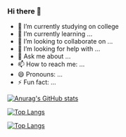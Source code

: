 ### Hi there 👋

- 🔭 I’m currently studying on college
- 🌱 I’m currently learning ...
- 👯 I’m looking to collaborate on ...
- 🤔 I’m looking for help with ...
- 💬 Ask me about ...
- 📫 How to reach me: ...
- 😄 Pronouns: ...
- ⚡ Fun fact: ...

[![Anurag's GitHub stats](https://github-readme-stats.vercel.app/api?username=Requena21&include_all_commits=true&count_private=true&hide=stars&show_icons=true&theme=algolia)](https://github.com/anuraghazra/github-readme-stats)

[![Top Langs](https://github-readme-stats.vercel.app/api/top-langs/?username=Requena21&langs_count=6&layout=compact&theme=algolia&hide=HLSL,ShaderLab,ASP.NET,SCSS,Objective-C,CMake)](https://github.com/anuraghazra/github-readme-stats)

 [![Top Langs](https://github-readme-stats.vercel.app/api/top-langs/?username=Requena21&langs_count=6&layout=compact&theme=algolia&hide=HLSL,ShaderLab,ASP.NET,SCSS,Objective-C,CMake)](https://github.com/anuraghazra/github-readme-stats)
